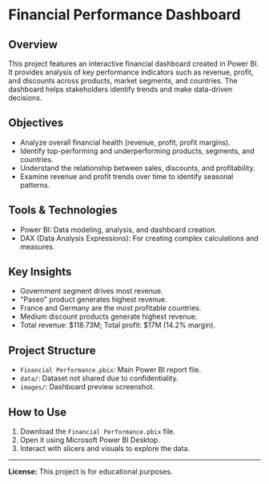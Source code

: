 # Financial Performance Dashboard

## Overview
This project features an interactive financial dashboard created in Power BI. It provides analysis of key performance indicators such as revenue, profit, and discounts across products, market segments, and countries. The dashboard helps stakeholders identify trends and make data-driven decisions.

## Objectives
- Analyze overall financial health (revenue, profit, profit margins).
- Identify top-performing and underperforming products, segments, and countries.
- Understand the relationship between sales, discounts, and profitability.
- Examine revenue and profit trends over time to identify seasonal patterns.

## Tools & Technologies
- Power BI: Data modeling, analysis, and dashboard creation.
- DAX (Data Analysis Expressions): For creating complex calculations and measures.

## Key Insights
- Government segment drives most revenue.
- "Paseo" product generates highest revenue.
- France and Germany are the most profitable countries.
- Medium discount products generate highest revenue.
- Total revenue: $118.73M; Total profit: $17M (14.2% margin).

## Project Structure
- `Financial Performance.pbix`: Main Power BI report file.
- `data/`: Dataset not shared due to confidentiality.
- `images/`: Dashboard preview screenshot.

## How to Use
1. Download the `Financial Performance.pbix` file.
2. Open it using Microsoft Power BI Desktop.
3. Interact with slicers and visuals to explore the data.



---
**License:** This project is for educational purposes.
